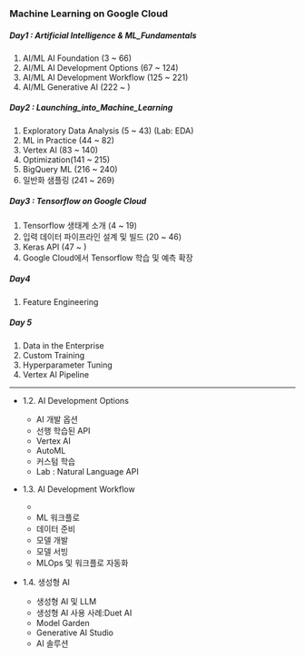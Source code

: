 ### Machine Learning on Google Cloud

##### Day1 : Artificial Intelligence & ML_Fundamentals

1. AI/ML AI Foundation (3 ~ 66)
2. AI/ML AI Development Options (67 ~ 124)
3. AI/ML AI Development Workflow (125 ~ 221)
4. AI/ML Generative AI (222 ~ )

##### Day2 : Launching_into_Machine_Learning

1. Exploratory Data Analysis (5 ~ 43) (Lab: EDA)
2. ML in Practice (44 ~ 82)
3. Vertex AI (83 ~ 140)
4. Optimization(141 ~ 215)
5. BigQuery ML (216 ~ 240)
6. 일반화 샘플링 (241 ~ 269)

##### Day3 : Tensorflow on Google Cloud

1. Tensorflow 생태계 소개 (4 ~ 19)
2. 입력 데이터 파이프라인 설계 및 빌드 (20 ~ 46)
3. Keras API (47 ~ )
4. Google Cloud에서 Tensorflow 학습 및 예측 확장

##### Day4

1. Feature Engineering

##### Day 5

1. Data in the Enterprise
2. Custom Training
3. Hyperparameter Tuning
4. Vertex AI Pipeline

---

- 1.2. AI Development Options

  - AI 개발 옵션
  - 선행 학습된 API
  - Vertex AI
  - AutoML
  - 커스텀 학습
  - Lab : Natural Language API

- 1.3. AI Development Workflow

  -
  - ML 워크플로
  - 데이터 준비
  - 모델 개발
  - 모델 서빙
  - MLOps 및 워크플로 자동화

- 1.4. 생성형 AI
  - 생성형 AI 및 LLM
  - 생성형 AI 사용 사례:Duet AI
  - Model Garden
  - Generative AI Studio
  - AI 솔루션
